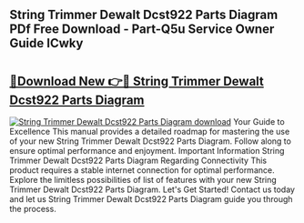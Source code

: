 ## String Trimmer Dewalt Dcst922 Parts Diagram PDf Free Download - Part-Q5u Service Owner Guide ICwky

# <h2><a href="http://dfkqrnn.blite.top/?on=String+Trimmer+Dewalt+Dcst922+Parts+Diagram">🔗Download New 👉🔴 String Trimmer Dewalt Dcst922 Parts Diagram</a></h2>

[![String Trimmer Dewalt Dcst922 Parts Diagram download](https://i.imgur.com/lujVjoI.png)](http://dfkqrnn.blite.top/?on=String+Trimmer+Dewalt+Dcst922+Parts+Diagram)
Your Guide to Excellence This manual provides a detailed roadmap for mastering the use of your new String Trimmer Dewalt Dcst922 Parts Diagram. Follow along to ensure optimal performance and enjoyment. Important Information String Trimmer Dewalt Dcst922 Parts Diagram Regarding Connectivity This product requires a stable internet connection for optimal performance. Explore the limitless possibilities of list of features with your new String Trimmer Dewalt Dcst922 Parts Diagram. Let's Get Started! Contact us today and let us String Trimmer Dewalt Dcst922 Parts Diagram guide you through the process.
